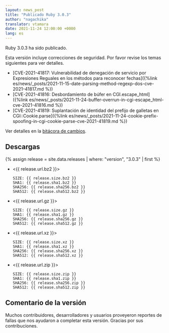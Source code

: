 ```yaml
---
layout: news_post
title: "Publicado Ruby 3.0.3"
author: "nagachika"
translator: vtamara
date: 2021-11-24 12:00:00 +0000
lang: es
---
```


Ruby 3.0.3 ha sido publicado.

Esta versión incluye correcciones de seguridad.
Por favor revise los temas siguientes para ver detalles.

* [CVE-2021-41817: Vulnerabilidad de denegación de servicio por Expresiones Reguales en los métodos para reconocer fechas]({%link es/news/_posts/2021-11-15-date-parsing-method-regexp-dos-cve-2021-41817.md %})
* [CVE-2021-41816: Desbordamiento de búfer en CGI.escape_html]({%link es/news/_posts/2021-11-24-buffer-overrun-in-cgi-escape_html-cve-2021-41816.md %})
* [CVE-2021-41819: Suplantación de identidad del prefijo de galletas en CGI::Cookie.parse]({%link es/news/_posts/2021-11-24-cookie-prefix-spoofing-in-cgi-cookie-parse-cve-2021-41819.md %})

Ver detalles en la
[bitácora de cambios](https://github.com/ruby/ruby/compare/v2_7_4...v2_7_5).


## Descargas

{% assign release = site.data.releases | where: "version", "3.0.3" | first %}


* <{{ release.url.bz2 }}>

      SIZE: {{ release.size.bz2 }}
      SHA1: {{ release.sha1.bz2 }}
      SHA256: {{ release.sha256.bz2 }}
      SHA512: {{ release.sha512.bz2 }}

* <{{ release.url.gz }}>

      SIZE: {{ release.size.gz }}
      SHA1: {{ release.sha1.gz }}
      SHA256: {{ release.sha256.gz }}
      SHA512: {{ release.sha512.gz }}

* <{{ release.url.xz }}>

      SIZE: {{ release.size.xz }}
      SHA1: {{ release.sha1.xz }}
      SHA256: {{ release.sha256.xz }}
      SHA512: {{ release.sha512.xz }}

* <{{ release.url.zip }}>

      SIZE: {{ release.size.zip }}
      SHA1: {{ release.sha1.zip }}
      SHA256: {{ release.sha256.zip }}
      SHA512: {{ release.sha512.zip }}

## Comentario de la versión

Muchos contribuidores, desarrolladores y usuarios proveyeron reportes
de fallas que nos ayudaron a completar esta versión.
Gracias por sus contribuciones.
